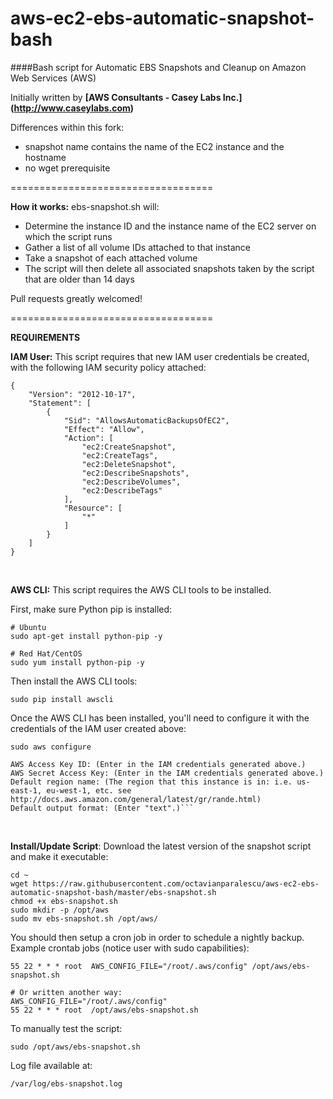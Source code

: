 aws-ec2-ebs-automatic-snapshot-bash
===================================

####Bash script for Automatic EBS Snapshots and Cleanup on Amazon Web Services (AWS)

Initially written by  **[AWS Consultants - Casey Labs Inc.] (http://www.caseylabs.com)**

Differences within this fork:
- snapshot name contains the name of the EC2 instance and the hostname
- no wget prerequisite

===================================

**How it works:**
ebs-snapshot.sh will:
- Determine the instance ID and the instance name of the EC2 server on which the script runs
- Gather a list of all volume IDs attached to that instance
- Take a snapshot of each attached volume
- The script will then delete all associated snapshots taken by the script that are older than 14 days

Pull requests greatly welcomed!

===================================

**REQUIREMENTS**

**IAM User:** This script requires that new IAM user credentials be created, with the following IAM security policy attached:

```
{
    "Version": "2012-10-17",
    "Statement": [
        {
            "Sid": "AllowsAutomaticBackupsOfEC2",
            "Effect": "Allow",
            "Action": [
                "ec2:CreateSnapshot",
                "ec2:CreateTags",
                "ec2:DeleteSnapshot",
                "ec2:DescribeSnapshots",
                "ec2:DescribeVolumes",
                "ec2:DescribeTags"
            ],
            "Resource": [
                "*"
            ]
        }
    ]
}
```
<br />

**AWS CLI:** This script requires the AWS CLI tools to be installed.

First, make sure Python pip is installed:
```
# Ubuntu
sudo apt-get install python-pip -y

# Red Hat/CentOS
sudo yum install python-pip -y
```
Then install the AWS CLI tools: 
```
sudo pip install awscli
```
Once the AWS CLI has been installed, you'll need to configure it with the credentials of the IAM user created above:

```
sudo aws configure

AWS Access Key ID: (Enter in the IAM credentials generated above.)
AWS Secret Access Key: (Enter in the IAM credentials generated above.)
Default region name: (The region that this instance is in: i.e. us-east-1, eu-west-1, etc. see http://docs.aws.amazon.com/general/latest/gr/rande.html)
Default output format: (Enter "text".)```
```
<br />

**Install/Update Script**: Download the latest version of the snapshot script and make it executable:
```
cd ~
wget https://raw.githubusercontent.com/octavianparalescu/aws-ec2-ebs-automatic-snapshot-bash/master/ebs-snapshot.sh
chmod +x ebs-snapshot.sh
sudo mkdir -p /opt/aws
sudo mv ebs-snapshot.sh /opt/aws/
```

You should then setup a cron job in order to schedule a nightly backup. Example crontab jobs (notice user with sudo capabilities):
```
55 22 * * * root  AWS_CONFIG_FILE="/root/.aws/config" /opt/aws/ebs-snapshot.sh

# Or written another way:
AWS_CONFIG_FILE="/root/.aws/config" 
55 22 * * * root  /opt/aws/ebs-snapshot.sh
```

To manually test the script:
```
sudo /opt/aws/ebs-snapshot.sh
```

Log file available at:
```
/var/log/ebs-snapshot.log
```